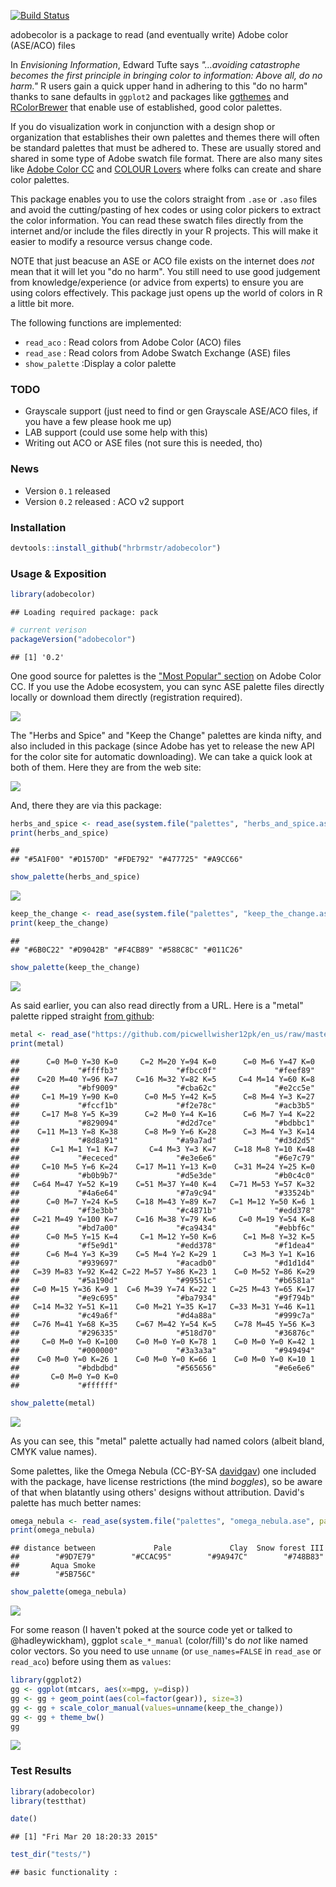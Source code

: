 [![Build Status](https://travis-ci.org/hrbrmstr/adobecolor.svg)](https://travis-ci.org/hrbrmstr/adobecolor)

adobecolor is a package to read (and eventually write) Adobe color (ASE/ACO) files

In *Envisioning Information*, Edward Tufte says *"…avoiding catastrophe becomes the first principle in bringing color to information: Above all, do no harm."* R users gain a quick upper hand in adhering to this "do no harm" thanks to sane defaults in `ggplot2` and packages like [ggthemes](http://cran.r-project.org/web/packages/ggthemes/index.html) and [RColorBrewer](http://cran.r-project.org/web/packages/RColorBrewer/index.html) that enable use of established, good color palettes.

If you do visualization work in conjunction with a design shop or organization that establishes their own palettes and themes there will often be standard palettes that must be adhered to. These are usually stored and shared in some type of Adobe swatch file format. There are also many sites like [Adobe Color CC](https://color.adobe.com/) and [COLOUR Lovers](http://www.colourlovers.com/) where folks can create and share color palettes.

This package enables you to use the colors straight from `.ase` or `.aso` files and avoid the cutting/pasting of hex codes or using color pickers to extract the color information. You can read these swatch files directly from the internet and/or include the files directly in your R projects. This will make it easier to modify a resource versus change code.

NOTE that just beacuse an ASE or ACO file exists on the internet does *not* mean that it will let you "do no harm". You still need to use good judgement from knowledge/experience (or advice from experts) to ensure you are using colors effectively. This package just opens up the world of colors in R a little bit more.

The following functions are implemented:

-   `read_aco` : Read colors from Adobe Color (ACO) files
-   `read_ase` : Read colors from Adobe Swatch Exchange (ASE) files
-   `show_palette` :Display a color palette

### TODO

-   Grayscale support (just need to find or gen Grayscale ASE/ACO files, if you have a few please hook me up)
-   LAB support (could use some help with this)
-   Writing out ACO or ASE files (not sure this is needed, tho)

### News

-   Version `0.1` released
-   Version `0.2` released : ACO v2 support

### Installation

``` r
devtools::install_github("hrbrmstr/adobecolor")
```

### Usage & Exposition

``` r
library(adobecolor)
```

    ## Loading required package: pack

``` r
# current verison
packageVersion("adobecolor")
```

    ## [1] '0.2'

One good source for palettes is the ["Most Popular" section](https://color.adobe.com/explore/most-popular/?time=all) on Adobe Color CC. If you use the Adobe ecosystem, you can sync ASE palette files directly locally or download them directly (registration required).

![](https://www.evernote.com/shard/s1/sh/357686a4-3688-4f01-887d-463a259fc5ec/a83815d1519e5db35f80f5e5c52e15e3/deep/0/Explore---Most-Popular---Adobe-Color-CC.png)

The "Herbs and Spice" and "Keep the Change" palettes are kinda nifty, and also included in this package (since Adobe has yet to release the new API for the color site for automatic downloading). We can take a quick look at both of them. Here they are from the web site:

![](http://note.io/1I51HRo)

And, there they are via this package:

``` r
herbs_and_spice <- read_ase(system.file("palettes", "herbs_and_spice.ase", package="adobecolor"))
print(herbs_and_spice)
```

    ##                                                   
    ## "#5A1F00" "#D1570D" "#FDE792" "#477725" "#A9CC66"

``` r
show_palette(herbs_and_spice)
```

![](README_files/figure-markdown_github/unnamed-chunk-4-1.png)

``` r
keep_the_change <- read_ase(system.file("palettes", "keep_the_change.ase", package="adobecolor"))
print(keep_the_change)
```

    ##                                                   
    ## "#6B0C22" "#D9042B" "#F4CB89" "#588C8C" "#011C26"

``` r
show_palette(keep_the_change)
```

![](README_files/figure-markdown_github/unnamed-chunk-5-1.png)

As said earlier, you can also read directly from a URL. Here is a "metal" palette ripped straight [from github](https://github.com/picwellwisher12pk/en_us/):

``` r
metal <- read_ase("https://github.com/picwellwisher12pk/en_us/raw/master/Swatches/Metal.ase")
print(metal)
```

    ##      C=0 M=0 Y=30 K=0     C=2 M=20 Y=94 K=0      C=0 M=6 Y=47 K=0 
    ##             "#ffffb3"             "#fbcc0f"             "#feef89" 
    ##    C=20 M=40 Y=96 K=7    C=16 M=32 Y=82 K=5     C=4 M=14 Y=60 K=8 
    ##             "#bf9009"             "#cba62c"             "#e2cc5e" 
    ##     C=1 M=19 Y=90 K=0      C=0 M=5 Y=42 K=5      C=8 M=4 Y=3 K=27 
    ##             "#fccf1b"             "#f2e78c"             "#acb3b5" 
    ##     C=17 M=8 Y=5 K=39      C=2 M=0 Y=4 K=16      C=6 M=7 Y=4 K=22 
    ##             "#829094"             "#d2d7ce"             "#bdbbc1" 
    ##    C=11 M=13 Y=8 K=38      C=8 M=9 Y=6 K=28      C=3 M=4 Y=3 K=14 
    ##             "#8d8a91"             "#a9a7ad"             "#d3d2d5" 
    ##       C=1 M=1 Y=1 K=7       C=4 M=3 Y=3 K=7    C=18 M=8 Y=10 K=48 
    ##             "#ececed"             "#e3e6e6"             "#6e7c79" 
    ##     C=10 M=5 Y=6 K=24    C=17 M=11 Y=13 K=0    C=31 M=24 Y=25 K=0 
    ##             "#b0b9b7"             "#d5e3de"             "#b0c4c0" 
    ##   C=64 M=47 Y=52 K=19    C=51 M=37 Y=40 K=4   C=71 M=53 Y=57 K=32 
    ##             "#4a6e64"             "#7a9c94"             "#33524b" 
    ##      C=0 M=7 Y=24 K=5    C=18 M=43 Y=89 K=7   C=1 M=12 Y=50 K=6 1 
    ##             "#f3e3bb"             "#c4871b"             "#edd378" 
    ##   C=21 M=49 Y=100 K=7    C=16 M=38 Y=79 K=6     C=0 M=19 Y=54 K=8 
    ##             "#bd7a00"             "#ca9434"             "#ebbf6c" 
    ##      C=0 M=5 Y=15 K=4     C=1 M=12 Y=50 K=6      C=1 M=8 Y=32 K=5 
    ##             "#f5e9d1"             "#edd378"             "#f1dea4" 
    ##      C=6 M=4 Y=3 K=39    C=5 M=4 Y=2 K=29 1      C=3 M=3 Y=1 K=16 
    ##             "#939697"             "#acadb0"             "#d1d1d4" 
    ##   C=39 M=83 Y=92 K=42 C=22 M=57 Y=86 K=23 1    C=0 M=52 Y=86 K=29 
    ##             "#5a190d"             "#99551c"             "#b6581a" 
    ##   C=0 M=15 Y=36 K=9 1  C=6 M=39 Y=74 K=22 1   C=25 M=43 Y=65 K=17 
    ##             "#e9c695"             "#ba7934"             "#9f794b" 
    ##   C=14 M=32 Y=51 K=11    C=0 M=21 Y=35 K=17   C=33 M=31 Y=46 K=11 
    ##             "#c49a6f"             "#d4a88a"             "#999c7a" 
    ##   C=76 M=41 Y=68 K=35    C=67 M=42 Y=54 K=5    C=78 M=45 Y=56 K=3 
    ##             "#296335"             "#518d70"             "#36876c" 
    ##     C=0 M=0 Y=0 K=100    C=0 M=0 Y=0 K=78 1    C=0 M=0 Y=0 K=42 1 
    ##             "#000000"             "#3a3a3a"             "#949494" 
    ##    C=0 M=0 Y=0 K=26 1    C=0 M=0 Y=0 K=66 1    C=0 M=0 Y=0 K=10 1 
    ##             "#bdbdbd"             "#565656"             "#e6e6e6" 
    ##       C=0 M=0 Y=0 K=0 
    ##             "#ffffff"

``` r
show_palette(metal)
```

![](README_files/figure-markdown_github/unnamed-chunk-6-1.png)

As you can see, this "metal" palette actually had named colors (albeit bland, CMYK value names).

Some palettes, like the Omega Nebula (CC-BY-SA [davidgav](http://www.colourlovers.com/lover/davidgav/loveNote)) one included with the package, have license restrictions (the mind *boggles*), so be aware of that when blatantly using others' designs without attribution. David's palette has much better names:

``` r
omega_nebula <- read_ase(system.file("palettes", "omega_nebula.ase", package="adobecolor"))
print(omega_nebula)
```

    ## distance between             Pale             Clay  Snow forest III 
    ##        "#9D7E79"        "#CCAC95"        "#9A947C"        "#748B83" 
    ##       Aqua Smoke 
    ##        "#5B756C"

``` r
show_palette(omega_nebula)
```

![](README_files/figure-markdown_github/unnamed-chunk-7-1.png)

For some reason (I haven't poked at the source code yet or talked to @hadleywickham), ggplot `scale_*_manual` (color/fill)'s do *not* like named color vectors. So you need to use `unname` (or `use_names=FALSE` in `read_ase` or `read_aco`) before using them as `values`:

``` r
library(ggplot2)
gg <- ggplot(mtcars, aes(x=mpg, y=disp))
gg <- gg + geom_point(aes(col=factor(gear)), size=3)
gg <- gg + scale_color_manual(values=unname(keep_the_change))
gg <- gg + theme_bw()
gg
```

![](README_files/figure-markdown_github/unnamed-chunk-8-1.png)

### Test Results

``` r
library(adobecolor)
library(testthat)

date()
```

    ## [1] "Fri Mar 20 18:20:33 2015"

``` r
test_dir("tests/")
```

    ## basic functionality :
